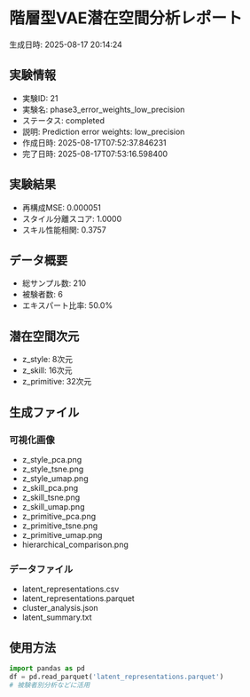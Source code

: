 # 階層型VAE潜在空間分析レポート

生成日時: 2025-08-17 20:14:24

## 実験情報
- 実験ID: 21
- 実験名: phase3_error_weights_low_precision
- ステータス: completed
- 説明: Prediction error weights: low_precision
- 作成日時: 2025-08-17T07:52:37.846231
- 完了日時: 2025-08-17T07:53:16.598400

## 実験結果
- 再構成MSE: 0.000051
- スタイル分離スコア: 1.0000
- スキル性能相関: 0.3757

## データ概要
- 総サンプル数: 210
- 被験者数: 6
- エキスパート比率: 50.0%

## 潜在空間次元
- z_style: 8次元
- z_skill: 16次元
- z_primitive: 32次元

## 生成ファイル
### 可視化画像
- z_style_pca.png
- z_style_tsne.png
- z_style_umap.png
- z_skill_pca.png
- z_skill_tsne.png
- z_skill_umap.png
- z_primitive_pca.png
- z_primitive_tsne.png
- z_primitive_umap.png
- hierarchical_comparison.png

### データファイル
- latent_representations.csv
- latent_representations.parquet
- cluster_analysis.json
- latent_summary.txt

## 使用方法
```python
import pandas as pd
df = pd.read_parquet('latent_representations.parquet')
# 被験者別分析などに活用
```
